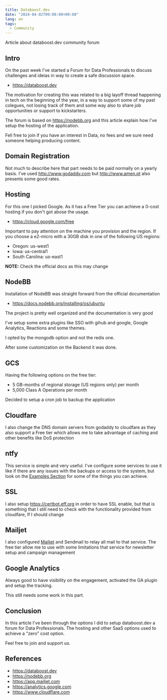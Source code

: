 ```yaml
---
title: Databoost.dev
date: "2024-04-02T09:00:00+00:00"
lang: en
tags:
  - Community
---
```


Article about databoost.dev community forum

## Intro ##

On the past week I've started a Forum for Data Professionals to discuss challenges and ideias in way to create a safe discussion space.

* <https://databoost.dev>

The motivation for creating this was related to a big layoff thread happening in tech on the beginning of the year, in a way to support some of my past colegues, not losing track of them and some way also to share job opportunities or support to kickstarters.

The forum is based on <https://nodebb.org> and this article explain how I've setup the hosting of the application.

Fell free to join if you have an interest in Data, no fees and we sure need someone helping producing content.

## Domain Registration ##

Not much to describe here that part needs to be paid normally on a yearly basis.
I've used <http://www.godaddy.com> but <http://www.amen.pt> also presents some good rates.

## Hosting ##

For this one I picked Google. As it has a Free Tier you can achieve a 0-cost hosting if you don't got abose the usage.

* <https://cloud.google.com/free>

Important to pay attention on the machine you provision and the region.
If you choose a e2-micro with a 30GB disk in one of the following US regions:

* Oregon: us-west1
* Iowa: us-central1
* South Carolina: us-east1

**NOTE:** Check the official docs as this may change

## NodeBB ##

Installation of NodeBB was straight forward from the official documentation

* <https://docs.nodebb.org/installing/os/ubuntu>

The project is pretty well organized and the documentation is very good

I've setup some extra plugins like SSO with gihub and google, Google Analytics, Reactions and some themes.

I opted by the mongodb option and not the redis one.

After some customization on the Backend it was done.

## GCS ##

Having the following options on the free tier:

* 5 GB-months of regional storage (US regions only) per month
* 5,000 Class A Operations per month

Decided to setup a cron job to backup the application

## Cloudfare ##

I also change the DNS domain servers from godaddy to cloudfare as they also support a Free tier which allows me to take advantage of caching and other benefits like DoS protection

## ntfy ##

This service is simple and very useful. I've configure some services to use it like if there are any issues with the backups or access to the system, but look on the [Examples Section](https://docs.ntfy.sh/examples/) for some of the things you can achieve.

## SSL ##

I also setup <https://certbot.eff.org> in order to have SSL enable, but that is something that I still need to check with the functionality provided from cloudfare, If I should change

## Mailjet ##

I also configured [Mailjet](https://app.mailjet.com) and Sendmail to relay all mail to that service. The free tier allow me to use with some limitations that service for newsletter setup and campaign management

## Google Analytics ##

Always good to have visibility on the engagement, activated the GA plugin and setup the tracking.

This still needs some work in this part.

## Conclusion ##

In this article I've been through the options I did to setup databoost.dev a forum for Data Professionals. The hosting and other SaaS options used to achieve a "zero" cost option.

Feel free to join and support us.

## References ##

* <https://databoost.dev>
* <https://nodebb.org>
* <https://app.mailjet.com>
* <https://analytics.google.com>
* <https://www.cloudflare.com>
